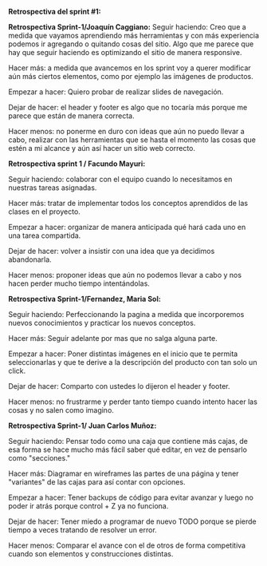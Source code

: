 **Retrospectiva del sprint #1:**

**Retrospectiva Sprint-1/Joaquín Caggiano:**
Seguir haciendo: Creo que a medida que vayamos aprendiendo más herramientas y con más experiencia podemos ir agregando o quitando cosas del sitio. Algo que me parece que hay que seguir haciendo es optimizando el sitio de manera responsive.

Hacer más: a medida que avancemos en los sprint voy a querer modificar aún más ciertos elementos, como por ejemplo las imágenes de productos.

Empezar a hacer: Quiero probar de realizar slides de navegación.

Dejar de hacer: el header y footer es algo que no tocaría más porque me parece que están de manera correcta.

Hacer menos: no ponerme en duro con ideas que aún no puedo llevar a cabo, realizar con las herramientas que se hasta el momento las cosas que estén a mi alcance y aún así hacer un sitio web correcto.

**Retrospectiva sprint 1 / Facundo Mayuri:**

Seguir haciendo: colaborar con el equipo cuando lo necesitamos en nuestras tareas asignadas.

Hacer más: tratar de implementar todos los conceptos aprendidos de las clases en el proyecto.

Empezar a hacer: organizar de manera anticipada qué hará cada uno en una tarea compartida.

Dejar de hacer: volver a insistir con una idea que ya decidimos abandonarla.

Hacer menos: proponer ideas que aún no podemos llevar a cabo y nos hacen perder mucho tiempo intentándolas.

**Retrospectiva Sprint-1/Fernandez, Maria Sol:**

Seguir haciendo: Perfeccionando la pagina a medida que incorporemos nuevos conocimientos y practicar los nuevos conceptos.

Hacer más: Seguir adelante por mas que no salga alguna parte.

Empezar a hacer: Poner distintas imágenes en el inicio que te permita seleccionarlas y que te derive a la descripción del producto con tan solo un click.

Dejar de hacer: Comparto con ustedes lo dijeron el header y footer.

Hacer menos: no frustrarme y perder tanto tiempo cuando intento hacer las cosas y no salen como imagino.

**Retrospectiva Sprint-1/ Juan Carlos Muñoz:**

Seguir haciendo: Pensar todo como una caja que contiene más cajas, de esa forma se hace mucho más fácil saber qué editar, en vez de pensarlo como "secciones."

Hacer más: Diagramar en wireframes las partes de una página y tener "variantes" de las cajas para así contar con opciones.

Empezar a hacer: Tener backups de código para evitar avanzar y luego no poder ir atrás porque control + Z ya no funciona.

Dejar de hacer: Tener miedo a programar de nuevo TODO porque se pierde tiempo a veces tratando de resolver un error.

Hacer menos: Comparar el avance con el de otros de forma competitiva cuando son elementos y construcciones distintas.



